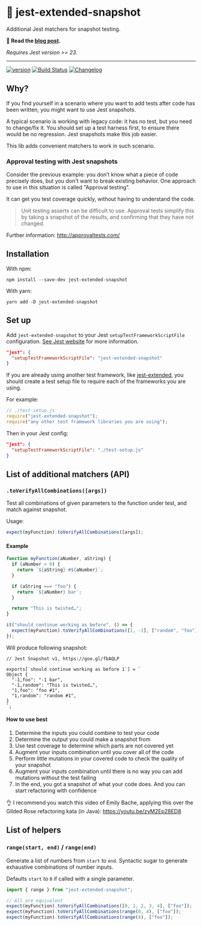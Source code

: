 # 👹 jest-extended-snapshot

Additional Jest matchers for snapshot testing.

**📝 Read the [blog post](https://understandlegacycode.com/blog/3-steps-to-add-tests-on-existing-code-when-you-have-short-deadlines/).**

_Requires Jest version >= 23._

---

[![version](https://img.shields.io/npm/v/jest-extended-snapshot.svg?logo=npm)](https://www.npmjs.com/package/jest-extended-snapshot)
[![Build Status](https://travis-ci.org/nicoespeon/jest-extended-snapshot.svg?branch=master)](https://travis-ci.org/nicoespeon/jest-extended-snapshot)
[![Changelog](https://img.shields.io/badge/%F0%9F%93%94-changelog-CD9523.svg)](https://github.com/nicoespeon/jest-extended-snapshot/blob/master/CHANGELOG.md)

## Why?

If you find yourself in a scenario where you want to add tests after code has been written, you might want to use Jest snapshots.

A typical scenario is working with legacy code: it has no test, but you need to change/fix it. You should set up a test harness first, to ensure there would be no regression. Jest snapshots make this job easier.

This lib adds convenient matchers to work in such scenario.

### Approval testing with Jest snapshots

Consider the previous example: you don’t know what a piece of code precisely does, but you don't want to break existing behavior. One approach to use in this situation is called "Approval testing".

It can get you test coverage quickly, without having to understand the code.

> Unit testing asserts can be difficult to use. Approval tests simplify this by taking a snapshot of the results, and confirming that they have not changed.

Further information: http://approvaltests.com/

## Installation

With npm:

```
npm install --save-dev jest-extended-snapshot
```

With yarn:

```
yarn add -D jest-extended-snapshot
```

## Set up

Add `jest-extended-snapshot` to your Jest `setupTestFrameworkScriptFile` configuration. [See Jest website](https://jestjs.io/docs/en/configuration.html#setuptestframeworkscriptfile-string) for more information.

```json
"jest": {
  "setupTestFrameworkScriptFile": "jest-extended-snapshot"
}
```

If you are already using another test framework, like [jest-extended](https://github.com/jest-community/jest-extended), you should create a test setup file to require each of the frameworks you are using.

For example:

```js
// ./test-setup.js
require("jest-extended-snapshot");
require("any other test framework libraries you are using");
```

Then in your Jest config:

```json
"jest": {
  "setupTestFrameworkScriptFile": "./test-setup.js"
}
```

## List of additional matchers (API)

### `.toVerifyAllCombinations([args])`

Test all combinations of given parameters to the function under test, and match against snapshot.

Usage:

```js
expect(myFunction).toVerifyAllCombinations([args]);
```

#### Example

```js
function myFunction(aNumber, aString) {
  if (aNumber > 0) {
    return `${aString} #${aNumber}`;
  }

  if (aString === "foo") {
    return `${aNumber} bar`;
  }

  return "This is twisted…";
}

it("should continue working as before", () => {
  expect(myFunction).toVerifyAllCombinations([1, -1], ["random", "foo"]);
});
```

Will produce following snapshot:

```
// Jest Snapshot v1, https://goo.gl/fbAQLP

exports[`should continue working as before 1`] = `
Object {
  "-1,foo": "-1 bar",
  "-1,random": "This is twisted…",
  "1,foo": "foo #1",
  "1,random": "random #1",
}
`;
```

#### How to use best

1. Determine the inputs you could combine to test your code
1. Determine the output you could make a snapshot from
1. Use test coverage to determine which parts are not covered yet
1. Augment your inputs combination until you cover all of the code
1. Perform little mutations in your covered code to check the quality of your snapshot
1. Augment your inputs combination until there is no way you can add mutations without the test failing
1. In the end, you got a snapshot of what your code does. And you can start refactoring with confidence

👌 I recommend you watch this video of Emily Bache, applying this over the Gilded Rose refactoring kata (in Java): https://youtu.be/zyM2Ep28ED8

## List of helpers

### `range(start, end)` / `range(end)`

Generate a list of numbers from `start` to `end`. Syntactic sugar to generate exhaustive combinations of number inputs.

Defaults `start` to `0` if called with a single parameter.

```ts
import { range } from "jest-extended-snapshot";

// All are equivalent
expect(myFunction).toVerifyAllCombinations([0, 1, 2, 3, 4], ["foo"]);
expect(myFunction).toVerifyAllCombinations(range(0, 4), ["foo"]);
expect(myFunction).toVerifyAllCombinations(range(4), ["foo"]);
```
